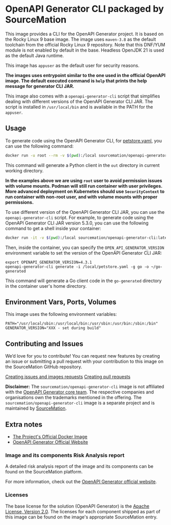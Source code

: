 # OpenAPI Generator CLI packaged by SourceMation

This image provides a CLI for the OpenAPI Generator project. It is based on the
Rocky Linux 9 base image.  The image uses `maven-3.8` as the default toolchain
from the official Rocky Linux 9 repository. Note that this DNF/YUM module is
not enabled by default in the base. Headless OpenJDK 21 is used as the default
Java runtime.

This image has `appuser` as the default user for security reasons.

**The images uses entrypoint similar to the one used in the official OpenAPI
image. The default executed command is `help` that prints the help message for
generator CLI JAR.**

This image also comes with a `openapi-generator-cli` script that simplifies
dealing with different versions of the OpenAPI Generator CLI JAR. The script is
installed in `/usr/local/bin` and is available in the PATH for the `appuser`.

## Usage

To generate code using the OpenAPI Generator CLI, for
[petstore.yaml](https://raw.githubusercontent.com/openapitools/openapi-generator/master/modules/openapi-generator/src/test/resources/3_0/petstore.yaml),
you can use the following command:

```bash
docker run -u root --rm -v $(pwd):/local sourcemation/openapi-generator-cli:latest generate -i /home/appuser/examples/petstore.yaml -g python -o /local/out
```

This command will generate a Python client in the `out` directory in current
working directory.

**In the examples above we are using `root` user to avoid permission issues
with volume mounts. Podman will still run container with user privileges. More
advanced deployment on Kubernetes should use `SecurityContext` to run container
with non-root user, and with volume mounts with proper permissions.**

To use different version of the OpenAPI Generator CLI JAR, you can use the
`openapi-generator-cli` script. For example, to generate code using the OpenAPI
Generator CLI JAR version 5.3.0, you can use the following command to get a
shell inside your container:

```bash
docker run -it -v $(pwd):/local sourcemation/openapi-generator-cli:latest /bin/bash
```

Then, inside the container, you can specify the `OPEN_API_GENERATOR_VERSION`
environment variable to set the version of the OpenAPI Generator CLI JAR:

```
export OPENAPI_GENERATOR_VERSION=4.3.1
openapi-generator-cli generate -i /local/petstore.yaml -g go -o ~/go-generated
```

This command will generate a Go client code in the `go-generated` directory in
the container user's home directory.


## Environment Vars, Ports, Volumes

This image uses the following environment variables:

```
PATH="/usr/local/sbin:/usr/local/bin:/usr/sbin:/usr/bin:/sbin:/bin"
GENERATOR_VERSION="XXX - set during build"
```

## Contributing and Issues

We’d love for you to contribute! You can request new features by
creating an issue or submitting a pull request with your contribution to
this image on the SourceMation GitHub repository.

[Creating issues and images requests](https://github.com/SourceMation/images/issues/new/choose)
[Creating pull requests](https://github.com/SourceMation/images/compare)

**Disclaimer:** The `sourcemation/openapi-generator-cli` image is not
affiliated with the [OpenAPI Generator core
team](https://openapi-generator.tech/docs/core-team). The respective companies
and organisations own the trademarks mentioned in the offering. The
`sourcemation/openapi-generator-cli` image is a separate project and is
maintained by [SourceMation](https://sourcemation.com).

## Extra notes

- [The Project's Official Docker Image](https://hub.docker.com/r/openapitools/openapi-generator-cli/)
- [OpenAPI Generator Official Website](https://openapi-generator.tech/)

### Image and its components Risk Analysis report

A detailed risk analysis report of the image and its components can be found on
the SourceMation platform.

For more information, check out the [OpenAPI Generator official
website](https://openapi-generator.tech/).

### Licenses

The base license for the solution (OpenAPI Generator) is the [Apache License,
Version
2.0](https://github.com/OpenAPITools/openapi-generator/blob/master/LICENSE).
The licenses for each component shipped as part of this image can be found on
the image's appropriate SourceMation entry.

